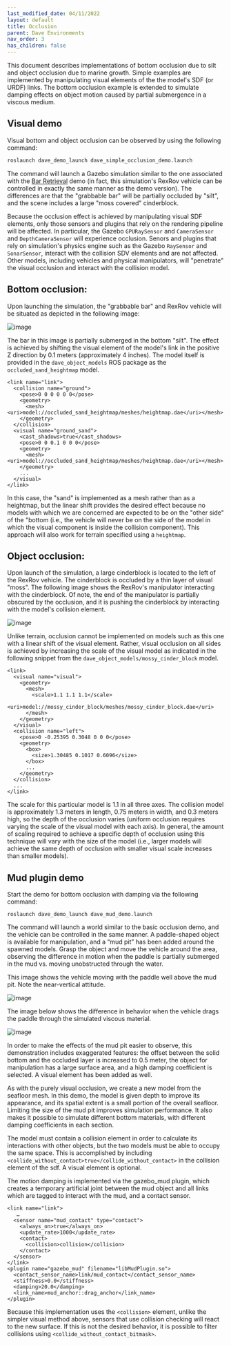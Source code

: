```yaml
---
last_modified_date: 04/11/2022
layout: default
title: Occlusion
parent: Dave Environments
nav_order: 3
has_children: false
---
```


This document describes implementations of bottom occlusion due to silt and object occlusion due to marine growth.  Simple examples are implemented by manipulating visual elements of the the model's SDF (or URDF) links.  The bottom occlusion example is extended to simulate damping effects on object motion caused by partial submergence in a viscous medium.

## Visual demo

Visual bottom and object occlusion can be observed by using the following command:

```bash
roslaunch dave_demo_launch dave_simple_occlusion_demo.launch
```

The command will launch a Gazebo simulation similar to the one associated with the [Bar Retrieval](/dave.doc/contents/manipulator_demos/Teleop-Bar-Retrieval) demo (in fact, this simulation's RexRov vehicle can be controlled in exactly the same  manner as the demo version).  The differences are that the "grabbable bar" will be partially occluded by "silt", and the scene includes a large "moss covered" cinderblock.

Because the occlusion effect is achieved by manipulating visual SDF elements, only those sensors and plugins that rely on the rendering pipeline will be affected.  In particular, the Gazebo `GPURaySensor` and `CameraSensor` and `DepthCameraSensor` will experience occlusion.  Senors and plugins that rely on simulation's physics engine such as the Gazebo `RaySensor` and `SonarSensor`, interact with the collision SDV elements and are not affected.  Other models, including vehicles and physical manipulators, will "penetrate" the visual occlusion and interact with the collision model.

## Bottom occlusion:

Upon launching the simulation, the "grabbable bar" and RexRov vehicle will be situated as depicted in the following image:

![image](../images/bottom_occlusion.png)

The bar in this image is partially submerged in the bottom "silt".  The effect is achieved by shifting the visual element of the model's link in the positive Z direction by 0.1 meters (approximately 4 inches).  The model itself is provided in the `dave_object_models` ROS package as the `occluded_sand_heightmap` model.

```
<link name="link">
  <collision name="ground">
    <pose>0 0 0 0 0 0</pose>
    <geometry>
      <mesh><uri>model://occluded_sand_heightmap/meshes/heightmap.dae</uri></mesh>
    </geometry>
  </collision>
  <visual name="ground_sand">
    <cast_shadows>true</cast_shadows>
    <pose>0 0 0.1 0 0 0</pose>
    <geometry>
      <mesh><uri>model://occluded_sand_heightmap/meshes/heightmap.dae</uri></mesh>
    </geometry>
    ...
  </visual>
</link>
```

In this case, the "sand" is implemented as a mesh rather than as a heightmap, but the linear shift provides the desired effect because no models with which we are concerned are expected to be on the "other side" of the "bottom (i.e., the vehicle will never be on the side of the model in which the visual component is inside the collision component).  This approach will also work for terrain specified using a ``heightmap``.

## Object occlusion:

Upon launch of the simulation, a large cinderblock is located to the left of the RexRov vehicle.  The cinderblock is occluded by a thin layer of visual "moss".  The following image shows the RexRov's manipulator interacting with the cinderblock.  Of note, the end of the manipulator is partially obscured by the occlusion, and it is pushing the cinderblock by interacting with the model's collision element.

![image](../images/object_occlusion.png)

Unlike terrain, occlusion cannot be implemented on models such as this one with a linear shift of the visual element.  Rather, visual occlusion on all sides is achieved by increasing the scale of the visual model as indicated in the following snippet from the `dave_object_models/mossy_cinder_block` model.

```
<link>
  <visual name="visual">
    <geometry>
      <mesh>
        <scale>1.1 1.1 1.1</scale>
        <uri>model://mossy_cinder_block/meshes/mossy_cinder_block.dae</uri>
      </mesh>
    </geometry>
  </visual>
  <collision name="left">
    <pose>0 -0.25395 0.3048 0 0 0</pose>
    <geometry>
      <box>
        <size>1.30485 0.1017 0.6096</size>
      </box>
      ...
    </geometry>
  </collision>
  ...
</link>
```

The scale for this particular model is 1.1 in all three axes.  The collision model is approximately 1.3 meters in length, 0.75 meters in width, and 0.3 meters high, so the depth of the occlusion varies (uniform occlusion requires varying the scale of the visual model with each axis). In general, the amount of scaling required to achieve a specific depth of occlusion using this technique will vary with the size of the model (i.e., larger models will achieve the same depth of occlusion with smaller visual scale increases than smaller models).

## Mud plugin demo

Start the demo for bottom occlusion with damping via the following command:

```
roslaunch dave_demo_launch dave_mud_demo.launch
```

The command will launch a world similar to the basic occlusion demo, and the vehicle can be controlled in the same manner.  A paddle-shaped object is available for manipulation, and a “mud pit” has been added around the spawned models.  Grasp the object and move the vehicle around the area, observing the difference in motion when the paddle is partially submerged in the mud vs. moving unobstructed through the water.

This image shows the vehicle moving with the paddle well above the mud pit.  Note the near-vertical attitude.

![image](../images/mud_demo_1.png)

The image below shows the difference in behavior when the vehicle drags the paddle through the simulated viscous material.

![image](../images/mud_demo_2.png)

In order to make the effects of the mud pit easier to observe, this demonstration includes exaggerated features: the offset between the solid bottom and the occluded layer is increased to 0.5 meter, the object for manipulation has a large surface area, and a high damping coefficient is selected.  A visual element has been added as well.

As with the purely visual occlusion, we create a new model from the seafloor mesh.  In this demo, the model is given depth to improve its appearance, and its spatial extent is a small portion of the overall seafloor.  Limiting the size of the mud pit improves simulation performance.  It also makes it possible to simulate different bottom materials, with different damping coefficients in each section.

The model must contain a collision element in order to calculate its interactions with other objects, but the two models must be able to occupy the same space.  This is accomplished by including `<collide_without_contact>true</collide_without_contact>` in the collision element of the sdf.  A visual element is optional.

The motion damping is implemented via the gazebo_mud plugin, which creates a temporary artificial joint between the mud object and all links which are tagged to interact with the mud, and a contact sensor.

```
<link name="link">
   …
  <sensor name="mud_contact" type="contact">
    <always_on>true</always_on>
    <update_rate>1000</update_rate>
    <contact>
      <collision>collision</collision>
    </contact>
  </sensor>
</link>
<plugin name="gazebo_mud" filename="libMudPlugin.so">
  <contact_sensor_name>link/mud_contact</contact_sensor_name>
  <stiffness>0.0</stiffness>
  <damping>20.0</damping>
  <link_name>mud_anchor::drag_anchor</link_name>
</plugin>
```
Because this implementation uses the `<collision>` element, unlike the simpler visual method above, sensors that use collision checking will react to the new surface.  If this is not the desired behavior, it is possible to filter collisions using `<collide_without_contact_bitmask>`.
